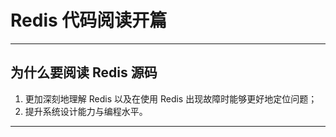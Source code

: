 # Redis 代码阅读开篇


---

## 为什么要阅读 Redis 源码

1. 更加深刻地理解 Redis 以及在使用 Redis 出现故障时能够更好地定位问题；
2. 提升系统设计能力与编程水平。

---

